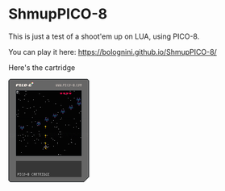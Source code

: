 # ShmupPICO-8
This is just a test of a shoot'em up on LUA, using PICO-8.

You can play it here: https://bolognini.github.io/ShmupPICO-8/

Here's the cartridge

![](shmup.p8.png)
